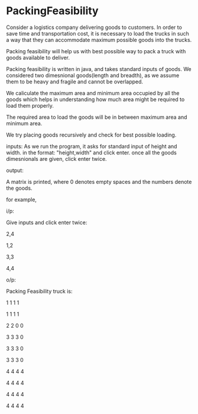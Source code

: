 # PackingFeasibility
Consider a logistics company delivering goods to customers. In order to save time and transportation cost, it is necessary to load the trucks in such a way that they can accommodate maximum possible goods into the trucks.

Packing feasibility will help us with best possible way to pack a truck with goods available to deliver.

Packing feasibility is written in java, and takes standard inputs of goods. We considered two dimesnional goods(length and breadth), as we assume them to be heavy and fragile and cannot be overlapped.

We caliculate the maximum area and minimum area occupied by all the goods which helps in understanding how much area might be required to load them properly.

The required area to load the goods will be in between maximum area and minimum area.

We try placing goods recursively and check for best possible loading.


inputs:
As we run the program, it asks for standard input of height and width.
in the format: "height,width" and click enter. 
once all the goods dimesnionals are given, click enter twice.

output:

A matrix is printed, where 0 denotes empty spaces and the numbers denote the goods.


for example,

i/p:


Give inputs and click enter twice:

2,4

1,2

3,3

4,4


o/p:


Packing Feasibility truck is:

 1  1  1  1
 
 1  1  1  1 
 
 2  2  0  0 
 
 3  3  3  0
 
 3  3  3  0 
 
 3  3  3  0 
 
 4  4  4  4 
 
 4  4  4  4 
 
 4  4  4  4 
 
 4  4  4  4 
 
 
